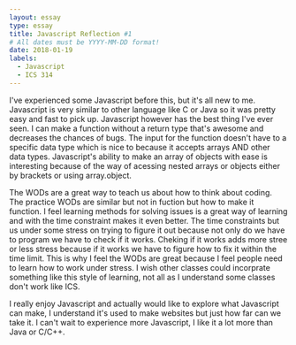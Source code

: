 ```yaml
---
layout: essay
type: essay
title: Javascript Reflection #1
# All dates must be YYYY-MM-DD format!
date: 2018-01-19
labels:
  - Javascript
  - ICS 314
---
```

I've experienced some Javascript before this, but it's all new to me. Javascript is very similar to other language like C or Java so it was pretty easy and fast to pick up. Javascript however has the best thing I've ever seen. I can make a function without a return type that's awesome and decreases the chances of bugs. The input for the function doesn't have to a specific data type which is nice to because it accepts arrays AND other data types. Javascript's ability to make an array of objects with ease is interesting because of the way of acessing nested arrays or objects either by brackets or using array.object.

The WODs are a great way to teach us about how to think about coding. The practice WODs are similar but not in fuction but how to make it function. I feel learning methods for solving issues is a great way of learning and with the time constraint makes it even better. The time constraints but us under some stress on trying to figure it out because not only do we have to program we have to check if it works. Cheking if it works adds more stree or less stress because if it works we have to figure how to fix it within the time limit. This is why I feel the WODs are great because I feel people need to learn how to work under stress. I wish other classes could incorprate something like this style of learning, not all as I understand some classes don't work like ICS.

I really enjoy Javascript and actually would like to explore what Javascript can make, I understand it's used to make websites but just how far can we take it. I can't wait to experience more Javascript, I like it a lot more than Java or C/C++. 





